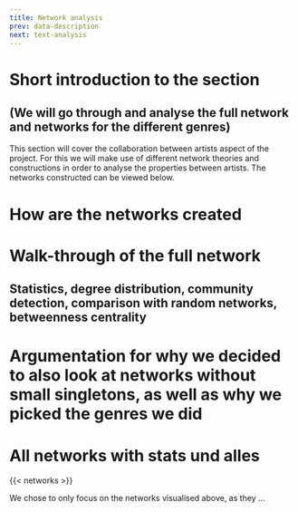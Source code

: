 ```yaml
---
title: Network analysis
prev: data-description
next: text-analysis
---
```


# Short introduction to the section
## (We will go through and analyse the full network and networks for the different genres)

This section will cover the collaboration between artists aspect of the project. For this we will make use of different network theories and constructions in order to analyse the properties between artists. The networks constructed can be viewed below.

# How are the networks created


# Walk-through of the full network
## Statistics, degree distribution, community detection, comparison with random networks, betweenness centrality


# Argumentation for why we decided to also look at networks without small singletons, as well as why we picked the genres we did


# All networks with stats und alles


{{< networks >}}


We chose to only focus on the networks visualised above, as they ...

